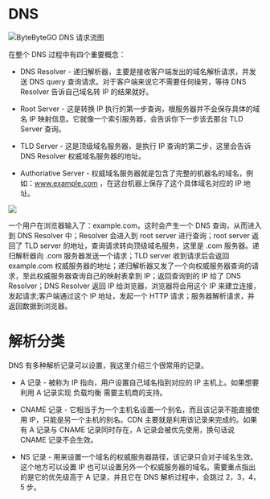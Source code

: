 # DNS

![ByteByteGO DNS 请求流图](https://assets.ng-tech.icu/item/%E4%BC%81%E4%B8%9A%E5%BE%AE%E4%BF%A1%E6%88%AA%E5%9B%BE_cc3fa478-9da1-477f-b285-89b92bc2f93f.png)

在整个 DNS 过程中有四个重要概念：

- DNS Resolver - 递归解析器，主要是接收客户端发出的域名解析请求，并发送 DNS query 查询请求。对于客户端来说它不需要任何操劳，等待 DNS Resolver 告诉自己域名转 IP 的结果就好。

- Root Server - 这是转换 IP 执行的第一步查询，根服务器并不会保存具体的域名 IP 映射信息。它就像一个索引服务器，会告诉你下一步该去那台 TLD Server 查询。

- TLD Server - 这是顶级域名服务器，是执行 IP 查询的第二步，这里会告诉 DNS Resolver 权威域名服务器的地址。

- Authoriative Server - 权威域名服务器就是包含了完整的机器名的域名，例如：www.example.com ，在这台机器上保存了这个具体域名对应的 IP 地址。

![](https://assets.ng-tech.icu/item/007rAy9hgy1g2sxhs1y9gj30u00k0dgq.jpg)

一个用户在浏览器输入了：example.com，这时会产生一个 DNS 查询，从而进入到 DNS Resolver 中；Resolver 会进入到 root server 进行查询；root server 返回了 TLD server 的地址，查询请求转向顶级域名服务，这里是 .com 服务器。递归解析器向 .com 服务器发送一个请求；TLD server 收到请求后会返回 example.com 权威服务器的地址；递归解析器又发了一个向权威服务器查询的请求，至此权威服务器查询自己的映射表拿到 IP；返回查询到的 IP 给了 DNS Resolver；DNS Resolver 返回 IP 给浏览器，浏览器将会用这个 IP 来建立连接，发起请求;客户端通过这个 IP 地址，发起一个 HTTP 请求；服务器解析请求，并返回数据到浏览器。

# 解析分类

DNS 有多种解析记录可以设置，我这里介绍三个很常用的记录。

- A 记录 - 被称为 IP 指向，用户设置自己域名指到对应的 IP 主机上。如果想要利用 A 记录实现 负载均衡 需要主机商的支持。

- CNAME 记录 - 它相当于为一个主机名设置一个别名，而且该记录不能直接使用 IP，只能是另一个主机的别名。CDN 主要就是利用该记录来完成的。如果有 A 记录与 CNAME 记录同时存在，A 记录会被优先使用，换句话说 CNAME 记录不会生效。

- NS 记录 - 用来设置一个域名的权威服务器路径，该记录只会对子域名生效。这个地方可以设置 IP 也可以设置另外一个权威服务器的域名。需要重点指出的是它的优先级高于 A 记录，并且它在 DNS 解析过程中，会跳过 2，3，4，5 步。

